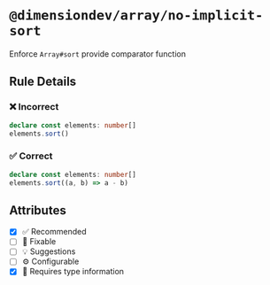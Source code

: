 <!-- begin title -->

# `@dimensiondev/array/no-implicit-sort`

Enforce `Array#sort` provide comparator function

<!-- end title -->

## Rule Details

### :x: Incorrect

```ts
declare const elements: number[]
elements.sort()
```

### :white_check_mark: Correct

```ts
declare const elements: number[]
elements.sort((a, b) => a - b)
```

## Attributes

<!-- begin attributes -->

- [x] :white_check_mark: Recommended
- [ ] :wrench: Fixable
- [ ] :bulb: Suggestions
- [ ] :gear: Configurable
- [x] :thought_balloon: Requires type information

<!-- end attributes -->
